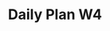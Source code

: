 ---
toc: true
comments: false
layout: post
title: Daily Plan W4
description: These are the hacks and commands I learned in Week 4
type: plans
courses: { compsci: {week: 4} }
---